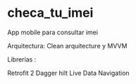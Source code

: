 # checa_tu_imei
App mobile para consultar imei

Arquitectura: Clean arquitecture y MVVM 

Librerias : 

Retrofit 2 
Dagger hilt 
Live Data
Navigation


